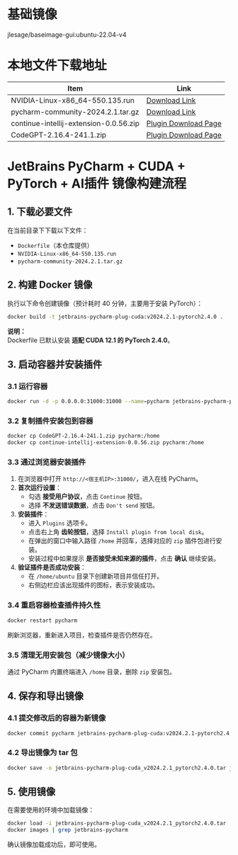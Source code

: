 # 基础镜像

jlesage/baseimage-gui:ubuntu-22.04-v4

# 本地文件下载地址

| Item                              | Link                                                                                      |
|-----------------------------------|-------------------------------------------------------------------------------------------|
| NVIDIA-Linux-x86_64-550.135.run | [Download Link](https://cn.download.nvidia.com/XFree86/Linux-x86_64/550.135/NVIDIA-Linux-x86_64-550.135.run)  |
| pycharm-community-2024.2.1.tar.gz | [Download Link](https://download.jetbrains.com/python/pycharm-community-2024.2.1.tar.gz)   |
| continue-intellij-extension-0.0.56.zip        | [Plugin Download Page](https://plugins.jetbrains.com/plugin/22707-continue/versions/stable)         |
| CodeGPT-2.16.4-241.1.zip         | [Plugin Download Page](https://plugins.jetbrains.com/plugin/21056-proxy-ai)                         |

# JetBrains PyCharm + CUDA + PyTorch + AI插件 镜像构建流程  

## 1. 下载必要文件  
在当前目录下下载以下文件：  
- `Dockerfile`（本仓库提供）  
- `NVIDIA-Linux-x86_64-550.135.run`  
- `pycharm-community-2024.2.1.tar.gz`  

## 2. 构建 Docker 镜像  
执行以下命令创建镜像（预计耗时 40 分钟，主要用于安装 PyTorch）：  
```bash
docker build -t jetbrains-pycharm-plug-cuda:v2024.2.1-pytorch2.4.0 .
```
**说明：**  
Dockerfile 已默认安装 **适配 CUDA 12.1 的 PyTorch 2.4.0**。

## 3. 启动容器并安装插件  
### 3.1 运行容器  
```bash
docker run -d -p 0.0.0.0:31000:31000 --name=pycharm jetbrains-pycharm-plug-cuda:v2024.2.1-pytorch2.4.0
```

### 3.2 复制插件安装包到容器  
```bash
docker cp CodeGPT-2.16.4-241.1.zip pycharm:/home
docker cp continue-intellij-extension-0.0.56.zip pycharm:/home
```

### 3.3 通过浏览器安装插件  
1. 在浏览器中打开 `http://<宿主机IP>:31000/`，进入在线 PyCharm。  
2. **首次运行设置**：  
   - 勾选 **接受用户协议**，点击 `Continue` 按钮。  
   - 选择 **不发送错误数据**，点击 `Don't send` 按钮。  
3. **安装插件**：  
   - 进入 `Plugins` 选项卡。  
   - 点击右上角 **齿轮按钮**，选择 `Install plugin from local disk`。  
   - 在弹出的窗口中输入路径 `/home` 并回车，选择对应的 `zip` 插件包进行安装。  
   - 安装过程中如果提示 **是否接受未知来源的插件**，点击 **确认** 继续安装。  
4. **验证插件是否成功安装**：  
   - 在 `/home/ubuntu` 目录下创建新项目并信任打开。  
   - 右侧边栏应该出现插件的图标，表示安装成功。  

### 3.4 重启容器检查插件持久性  
```bash
docker restart pycharm
```
刷新浏览器，重新进入项目，检查插件是否仍然存在。  

### 3.5 清理无用安装包（减少镜像大小）  
通过 PyCharm 内置终端进入 `/home` 目录，删除 `zip` 安装包。

## 4. 保存和导出镜像  
### 4.1 提交修改后的容器为新镜像  
```bash
docker commit pycharm jetbrains-pycharm-plug-cuda:v2024.2.1-pytorch2.4.0
```

### 4.2 导出镜像为 tar 包  
```bash
docker save -o jetbrains-pycharm-plug-cuda_v2024.2.1_pytorch2.4.0.tar jetbrains-pycharm-plug-cuda:v2024.2.1-pytorch2.4.0
```

## 5. 使用镜像  
在需要使用的环境中加载镜像：  
```bash
docker load -i jetbrains-pycharm-plug-cuda_v2024.2.1_pytorch2.4.0.tar
docker images | grep jetbrains-pycharm
```
确认镜像加载成功后，即可使用。